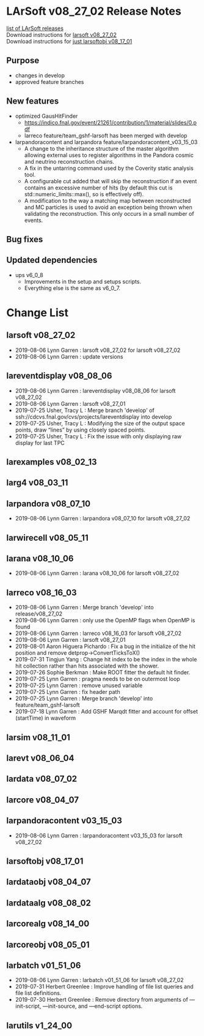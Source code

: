 # LArSoft v08_27_02 Release Notes



[list of LArSoft releases](LArSoft_release_list)  
Download instructions for [larsoft v08_27_02](http://scisoft.fnal.gov/scisoft/bundles/larsoft/v08_27_02/larsoft-v08_27_02.html)  
Download instructions for [just larsoftobj v08_17_01](http://scisoft.fnal.gov/scisoft/bundles/larsoftobj/v08_17_01/larsoftobj-v08_17_01.html)

## Purpose

-   changes in develop
-   approved feature branches

## New features

-   optimized GausHitFinder
    -   https://indico.fnal.gov/event/21261/contribution/1/material/slides/0.pdf
    -   larreco feature/team_gshf-larsoft has been merged with develop
-   larpandoracontent and larpandora feature/larpandoracontent_v03_15_03
    -   A change to the inheritance structure of the master algorithm allowing external uses to register algorithms in the Pandora cosmic and neutrino reconstruction chains.
    -   A fix in the untarring command used by the Coverity static analysis tool.
    -   A configurable cut added that will skip the reconstruction if an event contains an excessive number of hits (by default this cut is std::numeric_limits<int>::max(), so is effectively off).
    -   A modification to the way a matching map between reconstructed and MC particles is used to avoid an exception being thrown when validating the reconstruction. This only occurs in a small number of events.

## Bug fixes

## Updated dependencies

-   ups v6_0_8
    -   Improvements in the setup and setups scripts.
    -   Everything else is the same as v6_0_7.

# Change List

## larsoft v08_27_02

-   2019-08-06 Lynn Garren : larsoft v08_27_02 for larsoft v08_27_02
-   2019-08-06 Lynn Garren : update versions

## lareventdisplay v08_08_06

-   2019-08-06 Lynn Garren : lareventdisplay v08_08_06 for larsoft v08_27_02
-   2019-08-06 Lynn Garren : larsoft v08_27_01
-   2019-07-25 Usher, Tracy L : Merge branch 'develop' of ssh://cdcvs.fnal.gov/cvs/projects/lareventdisplay into develop
-   2019-07-25 Usher, Tracy L : Modifying the size of the output space points, draw “lines” by using closely spaced points.
-   2019-07-25 Usher, Tracy L : Fix the issue with only displaying raw display for last TPC

## larexamples v08_02_13

## larg4 v08_03_11

## larpandora v08_07_10

-   2019-08-06 Lynn Garren : larpandora v08_07_10 for larsoft v08_27_02

## larwirecell v08_05_11

## larana v08_10_06

-   2019-08-06 Lynn Garren : larana v08_10_06 for larsoft v08_27_02

## larreco v08_16_03

-   2019-08-06 Lynn Garren : Merge branch 'develop' into release/v08_27_02
-   2019-08-06 Lynn Garren : only use the OpenMP flags when OpenMP is found
-   2019-08-06 Lynn Garren : larreco v08_16_03 for larsoft v08_27_02
-   2019-08-06 Lynn Garren : larsoft v08_27_01
-   2019-08-01 Aaron Higuera Pichardo : Fix a bug in the initialize of the hit position and remove detprop-\>ConvertTicksToX()
-   2019-07-31 Tingjun Yang : Change hit index to be the index in the whole hit collection rather than hits associated with the shower.
-   2019-07-26 Sophie Berkman : Make ROOT fitter the default hit finder.
-   2019-07-25 Lynn Garren : pragma needs to be on outermost loop
-   2019-07-25 Lynn Garren : remove unused variable
-   2019-07-25 Lynn Garren : fix header path
-   2019-07-25 Lynn Garren : Merge branch 'develop' into feature/team_gshf-larsoft
-   2019-07-18 Lynn Garren : Add GSHF Marqdt fitter and account for offset (startTime) in waveform

## larsim v08_11_01

## larevt v08_06_04

## lardata v08_07_02

## larcore v08_04_07

## larpandoracontent v03_15_03

-   2019-08-06 Lynn Garren : larpandoracontent v03_15_03 for larsoft v08_27_02

## larsoftobj v08_17_01

## lardataobj v08_04_07

## lardataalg v08_08_02

## larcorealg v08_14_00

## larcoreobj v08_05_01

## larbatch v01_51_06

-   2019-08-06 Lynn Garren : larbatch v01_51_06 for larsoft v08_27_02
-   2019-07-31 Herbert Greenlee : Improve handling of file list queries and file list definitions.
-   2019-07-30 Herbert Greenlee : Remove directory from arguments of —init-script, —init-source, and —end-script options.

## larutils v1_24_00
